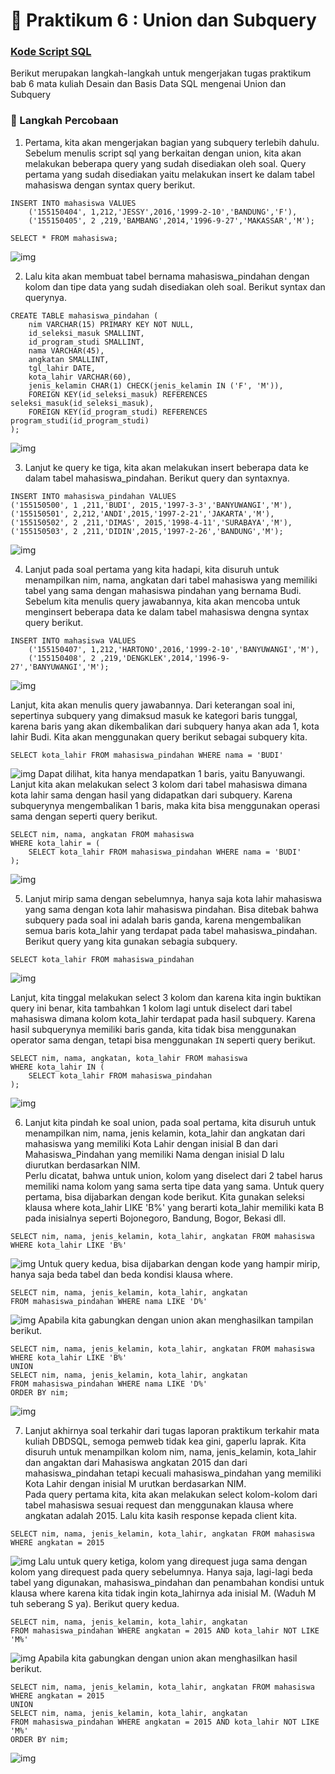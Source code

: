 # 📁 Praktikum 6 : Union dan Subquery

### [Kode Script SQL](./225150600111031_DevanF_Tugas5.sql) 

Berikut merupakan langkah-langkah untuk mengerjakan tugas praktikum bab 6 mata kuliah Desain dan Basis Data SQL mengenai Union dan Subquery

### 📝 Langkah Percobaan
1. Pertama, kita akan mengerjakan bagian yang subquery terlebih dahulu. Sebelum menulis script sql yang berkaitan dengan union, kita akan melakukan beberapa query yang sudah disediakan oleh soal. Query pertama yang sudah disediakan yaitu melakukan insert ke dalam tabel mahasiswa dengan syntax query berikut.
```
INSERT INTO mahasiswa VALUES
    ('155150404', 1,212,'JESSY',2016,'1999-2-10','BANDUNG','F'),
    ('155150405', 2 ,219,'BAMBANG',2014,'1996-9-27','MAKASSAR','M');

SELECT * FROM mahasiswa;
```
![img](./img/0.png)

2. Lalu kita akan membuat tabel bernama mahasiswa_pindahan dengan kolom dan tipe data yang sudah disediakan oleh soal. Berikut syntax dan querynya.
```
CREATE TABLE mahasiswa_pindahan (
    nim VARCHAR(15) PRIMARY KEY NOT NULL,
    id_seleksi_masuk SMALLINT,
    id_program_studi SMALLINT,
    nama VARCHAR(45),
    angkatan SMALLINT,
    tgl_lahir DATE,
    kota_lahir VARCHAR(60),
    jenis_kelamin CHAR(1) CHECK(jenis_kelamin IN ('F', 'M')),
    FOREIGN KEY(id_seleksi_masuk) REFERENCES seleksi_masuk(id_seleksi_masuk),
    FOREIGN KEY(id_program_studi) REFERENCES program_studi(id_program_studi)
);
```
![img](./img/1.png)

3. Lanjut ke query ke tiga, kita akan melakukan insert beberapa data ke dalam tabel mahasiswa_pindahan. Berikut query dan syntaxnya.
```
INSERT INTO mahasiswa_pindahan VALUES
('155150500', 1 ,211,'BUDI', 2015,'1997-3-3','BANYUWANGI','M'),
('155150501', 2,212,'ANDI',2015,'1997-2-21','JAKARTA','M'),
('155150502', 2 ,211,'DIMAS', 2015,'1998-4-11','SURABAYA','M'),
('155150503', 2 ,211,'DIDIN',2015,'1997-2-26','BANDUNG','M');
```
![img](./img/2.png)

4. Lanjut pada soal pertama yang kita hadapi, kita disuruh untuk menampilkan nim, nama, angkatan dari tabel mahasiswa yang memiliki tabel yang sama dengan mahasiswa pindahan yang bernama Budi. Sebelum kita menulis query jawabannya, kita akan mencoba untuk menginsert beberapa data ke dalam tabel mahasiswa dengna syntax query berikut.
```
INSERT INTO mahasiswa VALUES
    ('155150407', 1,212,'HARTONO',2016,'1999-2-10','BANYUWANGI','M'),
    ('155150408', 2 ,219,'DENGKLEK',2014,'1996-9-27','BANYUWANGI','M');
```
![img](./img/9.png)

Lanjut, kita akan menulis query jawabannya. Dari keterangan soal ini, sepertinya subquery yang dimaksud masuk ke kategori baris tunggal, karena baris yang akan dikembalikan dari subquery hanya akan ada 1, kota lahir Budi. Kita akan menggunakan query berikut sebagai subquery kita.
```
SELECT kota_lahir FROM mahasiswa_pindahan WHERE nama = 'BUDI'
```
![img](./img/10.png)
Dapat dilihat, kita hanya mendapatkan 1 baris, yaitu Banyuwangi.
Lanjut kita akan melakukan select 3 kolom dari tabel mahasiswa dimana kota lahir sama dengan hasil yang didapatkan dari subquery. Karena subquerynya mengembalikan 1 baris, maka kita bisa menggunakan operasi sama dengan seperti query berikut.
```
SELECT nim, nama, angkatan FROM mahasiswa
WHERE kota_lahir = (
    SELECT kota_lahir FROM mahasiswa_pindahan WHERE nama = 'BUDI'
);
```
![img](./img/11.png)

5. Lanjut mirip sama dengan sebelumnya, hanya saja kota lahir mahasiswa yang sama dengan kota lahir mahasiswa pindahan. Bisa ditebak bahwa subquery pada soal ini adalah baris ganda, karena mengembalikan semua baris kota_lahir yang terdapat pada tabel mahasiswa_pindahan. Berikut query yang kita gunakan sebagia subquery.
```
SELECT kota_lahir FROM mahasiswa_pindahan
```
![img](./img/12.png)

Lanjut, kita tinggal melakukan select 3 kolom dan karena kita ingin buktikan query ini benar, kita tambahkan 1 kolom lagi untuk diselect dari tabel mahasiswa dimana kolom kota_lahir terdapat pada hasil subquery. Karena hasil subquerynya memiliki baris ganda, kita tidak bisa menggunakan operator sama dengan, tetapi bisa menggunakan ```IN``` seperti query berikut.
```
SELECT nim, nama, angkatan, kota_lahir FROM mahasiswa
WHERE kota_lahir IN (
    SELECT kota_lahir FROM mahasiswa_pindahan
);
```
![img](./img/13.png)

6. Lanjut kita pindah ke soal union, pada soal pertama, kita disuruh untuk menampilkan nim, nama, jenis kelamin, kota_lahir dan angkatan dari mahasiswa yang memiliki Kota Lahir dengan inisial B dan dari Mahasiswa_Pindahan yang memiliki Nama
dengan inisial D lalu diurutkan berdasarkan NIM.      
Perlu dicatat, bahwa untuk union, kolom yang diselect dari 2 tabel harus memiliki nama kolom yang sama serta tipe data yang sama. Untuk query pertama, bisa dijabarkan dengan kode berikut. Kita gunakan seleksi klausa where kota_lahir LIKE 'B%' yang berarti kota_lahir memiliki kata B pada inisialnya seperti Bojonegoro, Bandung, Bogor, Bekasi dll. 
```
SELECT nim, nama, jenis_kelamin, kota_lahir, angkatan FROM mahasiswa
WHERE kota_lahir LIKE 'B%'
```
![img](./img/3.png)
Untuk query kedua, bisa dijabarkan dengan kode yang hampir mirip, hanya saja beda tabel dan beda kondisi klausa where.
```
SELECT nim, nama, jenis_kelamin, kota_lahir, angkatan
FROM mahasiswa_pindahan WHERE nama LIKE 'D%'
```
![img](./img/4.png)
Apabila kita gabungkan dengan union akan menghasilkan tampilan berikut.
```
SELECT nim, nama, jenis_kelamin, kota_lahir, angkatan FROM mahasiswa
WHERE kota_lahir LIKE 'B%'
UNION
SELECT nim, nama, jenis_kelamin, kota_lahir, angkatan
FROM mahasiswa_pindahan WHERE nama LIKE 'D%'
ORDER BY nim;
```
![img](./img/5.png)

7. Lanjut akhirnya soal terkahir dari tugas laporan praktikum terkahir mata kuliah DBDSQL, semoga pemweb tidak kea gini, gaperlu laprak. Kita disuruh untuk menampilkan kolom nim, nama, jenis_kelamin, kota_lahir dan angaktan dari Mahasiswa
angkatan 2015 dan dari mahasiswa_pindahan tetapi kecuali mahasiswa_pindahan yang
memiliki Kota Lahir dengan inisial M urutkan berdasarkan NIM.     
Pada query pertama kita, kita akan melakukan select kolom-kolom dari tabel mahasiswa sesuai request dan menggunakan klausa where angkatan adalah 2015. Lalu kita kasih response kepada client kita.
```
SELECT nim, nama, jenis_kelamin, kota_lahir, angkatan FROM mahasiswa
WHERE angkatan = 2015
```
![img](./img/6.png)
Lalu untuk query ketiga, kolom yang direquest juga sama dengan kolom yang direquest pada query sebelumnya. Hanya saja, lagi-lagi beda tabel yang digunakan, mahasiswa_pindahan dan penambahan kondisi untuk klausa where karena kita tidak ingin kota_lahirnya ada inisial M. (Waduh M tuh seberang S ya). Berikut query kedua.
```
SELECT nim, nama, jenis_kelamin, kota_lahir, angkatan
FROM mahasiswa_pindahan WHERE angkatan = 2015 AND kota_lahir NOT LIKE 'M%'
```
![img](./img/7.png)
Apabila kita gabungkan dengan union akan menghasilkan hasil berikut.
```
SELECT nim, nama, jenis_kelamin, kota_lahir, angkatan FROM mahasiswa
WHERE angkatan = 2015
UNION
SELECT nim, nama, jenis_kelamin, kota_lahir, angkatan
FROM mahasiswa_pindahan WHERE angkatan = 2015 AND kota_lahir NOT LIKE 'M%'
ORDER BY nim;
```
![img](./img/8.png)
